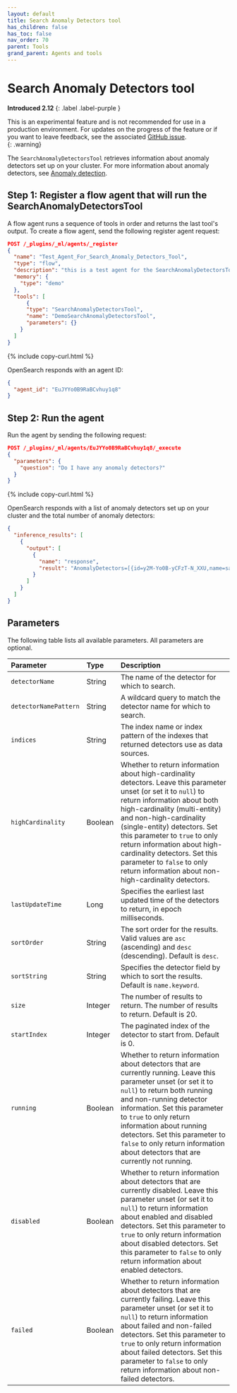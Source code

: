 ```yaml
---
layout: default
title: Search Anomaly Detectors tool
has_children: false
has_toc: false
nav_order: 70
parent: Tools
grand_parent: Agents and tools
---
```


<!-- vale off -->
# Search Anomaly Detectors tool
**Introduced 2.12**
{: .label .label-purple }
<!-- vale on -->

This is an experimental feature and is not recommended for use in a production environment. For updates on the progress of the feature or if you want to leave feedback, see the associated [GitHub issue](https://github.com/opensearch-project/ml-commons/issues/1161).    
{: .warning}

The `SearchAnomalyDetectorsTool` retrieves information about anomaly detectors set up on your cluster. For more information about anomaly detectors, see [Anomaly detection]({{site.url}}{{site.baseurl}}/observing-your-data/ad/index/).

## Step 1: Register a flow agent that will run the SearchAnomalyDetectorsTool

A flow agent runs a sequence of tools in order and returns the last tool's output. To create a flow agent, send the following register agent request:

```json
POST /_plugins/_ml/agents/_register
{
  "name": "Test_Agent_For_Search_Anomaly_Detectors_Tool",
  "type": "flow",
  "description": "this is a test agent for the SearchAnomalyDetectorsTool",
  "memory": {
    "type": "demo"
  },
  "tools": [
      {
      "type": "SearchAnomalyDetectorsTool",
      "name": "DemoSearchAnomalyDetectorsTool",
      "parameters": {}
    }
  ]
}
```
{% include copy-curl.html %} 

OpenSearch responds with an agent ID:

```json
{
  "agent_id": "EuJYYo0B9RaBCvhuy1q8"
}
```

## Step 2: Run the agent

Run the agent by sending the following request:

```json
POST /_plugins/_ml/agents/EuJYYo0B9RaBCvhuy1q8/_execute
{
  "parameters": {
    "question": "Do I have any anomaly detectors?"
  }
}
```
{% include copy-curl.html %} 

OpenSearch responds with a list of anomaly detectors set up on your cluster and the total number of anomaly detectors:

```json
{
  "inference_results": [
    {
      "output": [
        {
          "name": "response",
          "result": "AnomalyDetectors=[{id=y2M-Yo0B-yCFzT-N_XXU,name=sample-http-responses-detector,type=SINGLE_ENTITY,description=A sample detector to detect anomalies with HTTP response code logs.,index=[sample-http-responses],lastUpdateTime=1706750311891}]TotalAnomalyDetectors=1"
        }
      ]
    }
  ]
}
```

## Parameters

The following table lists all available parameters. All parameters are optional.

Parameter	| Type | Description	
:--- | :--- | :---
`detectorName`	| String	| The name of the detector for which to search.
`detectorNamePattern`	| String | A wildcard query to match the detector name for which to search.
`indices` | String	| The index name or index pattern of the indexes that returned detectors use as data sources.
`highCardinality` | Boolean	| Whether to return information about high-cardinality detectors. Leave this parameter unset (or set it to `null`) to return information about both high-cardinality (multi-entity) and non-high-cardinality (single-entity) detectors. Set this parameter to `true` to only return information about high-cardinality detectors. Set this parameter to `false` to only return information about non-high-cardinality detectors.
`lastUpdateTime` | Long |	Specifies the earliest last updated time of the detectors to return, in epoch milliseconds.
`sortOrder`	|String | The sort order for the results. Valid values are `asc` (ascending) and `desc` (descending). Default is `desc`. 
`sortString`| String |	Specifies the detector field by which to sort the results. Default is `name.keyword`.
`size`	| Integer |	The number of results to return. The number of results to return. Default is 20.
`startIndex`| Integer |	The paginated index of the detector to start from. Default is 0.
`running`| Boolean | Whether to return information about detectors that are currently running. Leave this parameter unset (or set it to `null`) to return both running and non-running detector information. Set this parameter to `true` to only return information about running detectors. Set this parameter to `false` to only return information about detectors that are currently not running.
`disabled` |	Boolean	| Whether to return information about detectors that are currently disabled. Leave this parameter unset (or set it to `null`) to return information about enabled and disabled detectors. Set this parameter to `true` to only return information about disabled detectors. Set this parameter to `false` to only return information about enabled detectors.
`failed` |	Boolean	| Whether to return information about detectors that are currently failing. Leave this parameter unset (or set it to `null`) to return information about failed and non-failed detectors. Set this parameter to `true` to only return information about failed detectors. Set this parameter to `false` to only return information about non-failed detectors.
